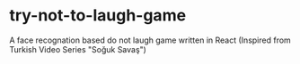 # try-not-to-laugh-game
A face recognation based do not laugh game written in React (Inspired from Turkish Video Series "Soğuk Savaş")

